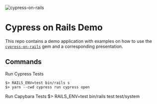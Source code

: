 ![cypress-on-rails](https://user-images.githubusercontent.com/27221/200412448-ba1ffbf3-90b1-4fcf-9381-73ab519be235.png)

# Cypress on Rails Demo

This repo contains a demo application with examples on how to use 
the [`cypress-on-rails`](https://github.com/shakacode/cypress-on-rails) gem
and a corresponding presentation.

## Commands

Run Cypress Tests

    $> RAILS_ENV=test bin/rails s
    $> yarn --cwd cypress run cypress open

Run Capybara Tests
    $> RAILS_ENV=test bin/rails test test/system
